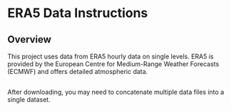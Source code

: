 # ERA5 Data Instructions

## Overview
This project uses data from ERA5 hourly data on single levels. ERA5 is provided by the European Centre for Medium-Range Weather Forecasts (ECMWF) and offers detailed atmospheric data.
##
After downloading, you may need to concatenate multiple data files into a single dataset.


